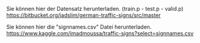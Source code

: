 Sie können hier der Datensatz herunterladen. (train.p - test.p - valid.p)
https://bitbucket.org/jadslim/german-traffic-signs/src/master


Sie können hier die "signnames.csv" Datei herunterladen.
https://www.kaggle.com/imadmoussa/traffic-signs?select=signnames.csv
